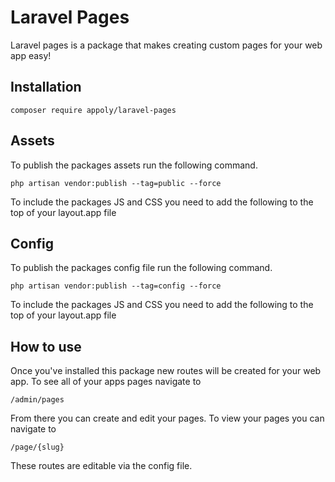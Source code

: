 # Laravel Pages

Laravel pages is a package that makes creating custom pages for your web app easy!

## Installation 

    composer require appoly/laravel-pages
   
## Assets

To publish the packages assets run the following command.

    php artisan vendor:publish --tag=public --force

To include the packages JS and CSS you need to add the following to the top of your layout.app file

## Config

To publish the packages config file run the following command.

    php artisan vendor:publish --tag=config --force

To include the packages JS and CSS you need to add the following to the top of your layout.app file

## How to use

Once you've installed this package new routes will be created for your web app.
To see all of your apps pages navigate to

    /admin/pages
    
From there you can create and edit your pages. To view your pages you can navigate to 

    /page/{slug}
    
These routes are editable via the config file.
